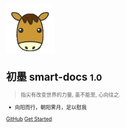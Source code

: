<!-- _coverpage.md -->

![logo](assets/logo.png)

# 初墨 smart-docs <small>1.0</small>

> 指尖有改变世界的力量, 虽不能至, 心向往之.

- 向阳而行，朝阳霁月，足以慰我

[GitHub](https://github.com/alanzh/smart-doc/)
[Get Started](README.md)
